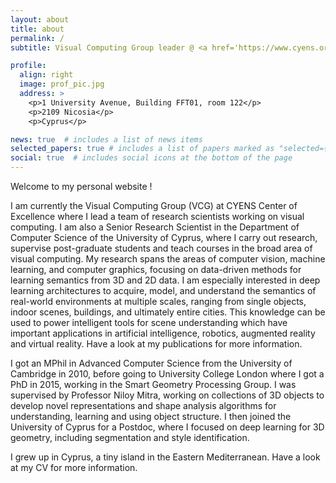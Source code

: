 ```yaml
---
layout: about
title: about
permalink: /
subtitle: Visual Computing Group leader @ <a href='https://www.cyens.org.cy/'>CYENS Centre of Excellence</a>. Research Scientist @ <a href='https://www.ucy.ac.cy/'>University of Cyprus</a>

profile:
  align: right
  image: prof_pic.jpg
  address: >
    <p>1 University Avenue, Building FFT01, room 122</p>
    <p>2109 Nicosia</p>
    <p>Cyprus</p>

news: true  # includes a list of news items
selected_papers: true # includes a list of papers marked as "selected={true}"
social: true  # includes social icons at the bottom of the page
---
```


Welcome to my personal website !

I am currently the Visual Computing Group (VCG) at CYENS Center of Excellence where I lead a team of research scientists working on visual computing. I am also a Senior Research Scientist in the Department of Computer Science of the University of Cyprus, where I carry out research, supervise post-graduate students and teach courses in the broad area of visual computing. My research spans the areas of computer vision, machine learning, and computer graphics, focusing on data-driven methods for learning semantics from 3D and 2D data. I am especially interested in deep learning architectures to acquire, model, and understand the semantics of real-world environments at multiple scales, ranging from single objects, indoor scenes, buildings, and ultimately entire cities. This knowledge can be used to power intelligent tools for scene understanding which have important applications in artificial intelligence, robotics, augmented reality and virtual reality. Have a look at my publications for more information.

I got an MPhil in Advanced Computer Science from the University of Cambridge in 2010, before going to University College London where I got a PhD in 2015, working in the Smart Geometry Processing Group. I was supervised by Professor Niloy Mitra, working on collections of 3D objects to develop novel representations and shape analysis algorithms for understanding, learning and using object structure. I then joined the University of Cyprus for a Postdoc, where I focused on deep learning for 3D geometry, including segmentation and style identification. 

I grew up in Cyprus, a tiny island in the Eastern Mediterranean. Have a look at my CV for more information.
